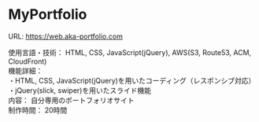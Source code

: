 # MyPortfolio

URL: https://web.aka-portfolio.com<br>

使用言語・技術：  HTML, CSS, JavaScript(jQuery), AWS(S3, Route53, ACM, CloudFront)<br>
機能詳細：<br>
・HTML, CSS, JavaScript(jQuery)を用いたコーディング（レスポンシブ対応）<br>
・jQuery(slick, swiper)を用いたスライド機能<br>
内容：  自分専用のポートフォリオサイト<br>
制作時間：  20時間
